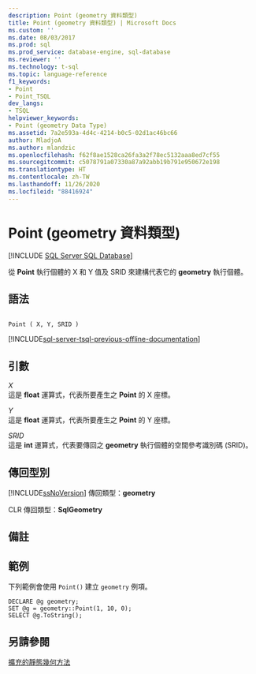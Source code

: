```yaml
---
description: Point (geometry 資料類型)
title: Point (geometry 資料類型) | Microsoft Docs
ms.custom: ''
ms.date: 08/03/2017
ms.prod: sql
ms.prod_service: database-engine, sql-database
ms.reviewer: ''
ms.technology: t-sql
ms.topic: language-reference
f1_keywords:
- Point
- Point_TSQL
dev_langs:
- TSQL
helpviewer_keywords:
- Point (geometry Data Type)
ms.assetid: 7a2e593a-4d4c-4214-b0c5-02d1ac46bc66
author: MladjoA
ms.author: mlandzic
ms.openlocfilehash: f62f8ae1528ca26fa3a2f78ec5132aaa8ed7cf55
ms.sourcegitcommit: c5078791a07330a87a92abb19b791e950672e198
ms.translationtype: HT
ms.contentlocale: zh-TW
ms.lasthandoff: 11/26/2020
ms.locfileid: "88416924"
---
```

# <a name="point-geometry-data-type"></a>Point (geometry 資料類型)
[!INCLUDE [SQL Server SQL Database](../../includes/applies-to-version/sql-asdb.md)]

從 **Point** 執行個體的 X 和 Y 值及 SRID 來建構代表它的 **geometry** 執行個體。
  
## <a name="syntax"></a>語法  
  
```  
  
Point ( X, Y, SRID )  
```  
  
[!INCLUDE[sql-server-tsql-previous-offline-documentation](../../includes/sql-server-tsql-previous-offline-documentation.md)]

## <a name="arguments"></a>引數
 *X*  
 這是 **float** 運算式，代表所要產生之 **Point** 的 X 座標。  
  
 *Y*  
 這是 **float** 運算式，代表所要產生之 **Point** 的 Y 座標。  
  
 *SRID*  
 這是 **int** 運算式，代表要傳回之 **geometry** 執行個體的空間參考識別碼 (SRID)。  
  
## <a name="return-types"></a>傳回型別  
 [!INCLUDE[ssNoVersion](../../includes/ssnoversion-md.md)] 傳回類型：**geometry**  
  
 CLR 傳回類型：**SqlGeometry**  
  
## <a name="remarks"></a>備註  
  
## <a name="examples"></a>範例  
 下列範例會使用 `Point()` 建立 `geometry` 例項。  
  
```  
DECLARE @g geometry;   
SET @g = geometry::Point(1, 10, 0);  
SELECT @g.ToString();  
```  
  
## <a name="see-also"></a>另請參閱  
 [擴充的靜態幾何方法](../../t-sql/spatial-geometry/extended-static-geometry-methods.md)  
  
  

